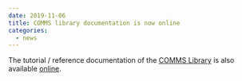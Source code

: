 ```yaml
---
date: 2019-11-06
title: COMMS library documentation is now online
categories:
  - news
---
```

The tutorial / reference documentation of the 
[COMMS Library](https://github.com/arobenko/comms_champion#comms-library)
is also available [online](https://arobenko.github.io/comms_doc/).


